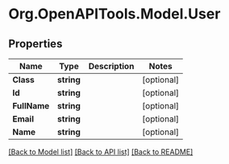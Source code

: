 # Org.OpenAPITools.Model.User

## Properties

Name | Type | Description | Notes
------------ | ------------- | ------------- | -------------
**Class** | **string** |  | [optional] 
**Id** | **string** |  | [optional] 
**FullName** | **string** |  | [optional] 
**Email** | **string** |  | [optional] 
**Name** | **string** |  | [optional] 

[[Back to Model list]](../../README.md#documentation-for-models) [[Back to API list]](../../README.md#documentation-for-api-endpoints) [[Back to README]](../../README.md)

